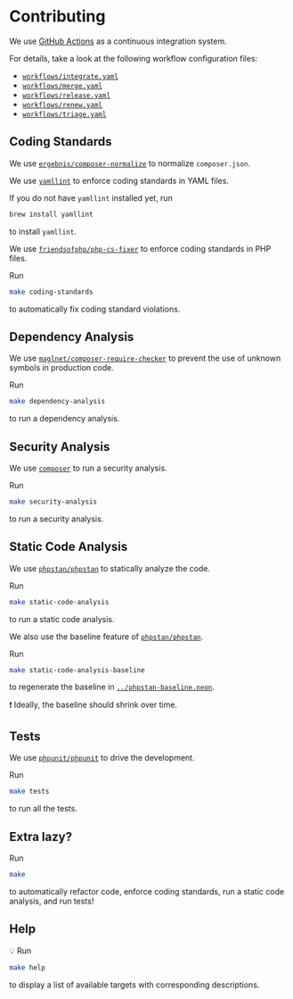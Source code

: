 # Contributing

We use [GitHub Actions](https://github.com/features/actions) as a continuous integration system.

For details, take a look at the following workflow configuration files:

- [`workflows/integrate.yaml`](workflows/integrate.yaml)
- [`workflows/merge.yaml`](workflows/merge.yaml)
- [`workflows/release.yaml`](workflows/release.yaml)
- [`workflows/renew.yaml`](workflows/renew.yaml)
- [`workflows/triage.yaml`](workflows/triage.yaml)

## Coding Standards

We use [`ergebnis/composer-normalize`](https://github.com/ergebnis/composer-normalize) to normalize `composer.json`.

We use [`yamllint`](https://github.com/adrienverge/yamllint) to enforce coding standards in YAML files.

If you do not have `yamllint` installed yet, run

```sh
brew install yamllint
```

to install `yamllint`.

We use [`friendsofphp/php-cs-fixer`](https://github.com/FriendsOfPHP/PHP-CS-Fixer) to enforce coding standards in PHP files.

Run

```sh
make coding-standards
```

to automatically fix coding standard violations.

## Dependency Analysis

We use [`maglnet/composer-require-checker`](https://github.com/maglnet/ComposerRequireChecker) to prevent the use of unknown symbols in production code.

Run

```sh
make dependency-analysis
```

to run a dependency analysis.

## Security Analysis

We use [`composer`](https://github.com/composer/composer) to run a security analysis.

Run

```sh
make security-analysis
```

to run a security analysis.

## Static Code Analysis

We use [`phpstan/phpstan`](https://github.com/phpstan/phpstan) to statically analyze the code.

Run

```sh
make static-code-analysis
```

to run a static code analysis.

We also use the baseline feature of [`phpstan/phpstan`](https://phpstan.org/user-guide/baseline).

Run

```sh
make static-code-analysis-baseline
```

to regenerate the baseline in [`../phpstan-baseline.neon`](../phpstan-baseline.neon).

:exclamation: Ideally, the baseline should shrink over time.

## Tests

We use [`phpunit/phpunit`](https://github.com/sebastianbergmann/phpunit) to drive the development.

Run

```sh
make tests
```

to run all the tests.

## Extra lazy?

Run

```sh
make
```

to automatically refactor code, enforce coding standards, run a static code analysis, and run tests!

## Help

:bulb: Run

```sh
make help
```

to display a list of available targets with corresponding descriptions.

